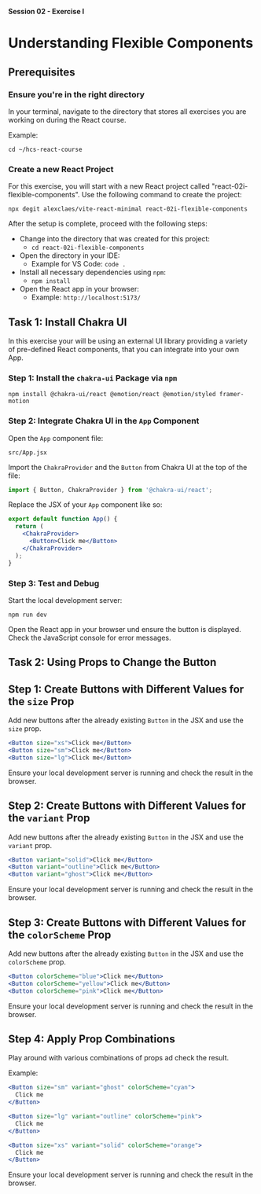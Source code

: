 **Session 02 - Exercise I**

# Understanding Flexible Components

## Prerequisites

### Ensure you're in the right directory

In your terminal, navigate to the directory that stores all exercises you are working on during the React course.

Example:

```
cd ~/hcs-react-course
```

### Create a new React Project

For this exercise, you will start with a new React project called "react-02i-flexible-components". Use the following command to create the project:

```
npx degit alexclaes/vite-react-minimal react-02i-flexible-components
```

After the setup is complete, proceed with the following steps:

- Change into the directory that was created for this project:
    - `cd react-02i-flexible-components`
- Open the directory in your IDE:
    - Example for VS Code: `code .`
- Install all necessary dependencies using `npm`:
    - `npm install`
- Open the React app in your browser:
    - Example: `http://localhost:5173/`

## Task 1: Install Chakra UI

In this exercise your will be using an external UI library providing a variety of pre-defined React components, that you can integrate into your own App. 

### Step 1: Install the `chakra-ui` Package via `npm`

```
npm install @chakra-ui/react @emotion/react @emotion/styled framer-motion
```

### Step 2: Integrate Chakra UI in the `App` Component

Open the `App` component file:

```
src/App.jsx
```

Import the `ChakraProvider` and the `Button` from Chakra UI at the top of the file:

```jsx
import { Button, ChakraProvider } from '@chakra-ui/react';
```

Replace the JSX of your `App` component like so:

```jsx
export default function App() {
  return (
    <ChakraProvider>
      <Button>Click me</Button>
    </ChakraProvider>
  );
}
```

### Step 3: Test and Debug

Start the local development server:

```
npm run dev
```

Open the React app in your browser und ensure the button is displayed. Check the JavaScript console for error messages.

## Task 2: Using Props to Change the Button

## Step 1: Create Buttons with Different Values for the `size` Prop

Add new buttons after the already existing `Button` in the JSX and use the `size` prop.

```jsx
<Button size="xs">Click me</Button>
<Button size="sm">Click me</Button>
<Button size="lg">Click me</Button>
```

Ensure your local development server is running and check the result in the browser.

## Step 2: Create Buttons with Different Values for the `variant` Prop

Add new buttons after the already existing `Button` in the JSX and use the `variant` prop.

```jsx
<Button variant="solid">Click me</Button>
<Button variant="outline">Click me</Button>
<Button variant="ghost">Click me</Button>
```

Ensure your local development server is running and check the result in the browser.

## Step 3: Create Buttons with Different Values for the `colorScheme` Prop

Add new buttons after the already existing `Button` in the JSX and use the `colorScheme` prop.

```jsx
<Button colorScheme="blue">Click me</Button>
<Button colorScheme="yellow">Click me</Button>
<Button colorScheme="pink">Click me</Button>
```

Ensure your local development server is running and check the result in the browser.

## Step 4: Apply Prop Combinations

Play around with various combinations of props ad check the result.

Example:
```jsx
<Button size="sm" variant="ghost" colorScheme="cyan">
  Click me
</Button>

<Button size="lg" variant="outline" colorScheme="pink">
  Click me
</Button>

<Button size="xs" variant="solid" colorScheme="orange">
  Click me
</Button>
```
Ensure your local development server is running and check the result in the browser.
